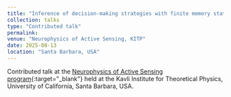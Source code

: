```yaml
---
title: "Inference of decision-making strategies with finite memory states"
collection: talks
type: "Contributed talk"
permalink:
venue: "Neurophysics of Active Sensing, KITP"
date: 2025-08-13
location: "Santa Barbara, USA"
---
```


Contributed talk at the [Neurophysics of Active Sensing program](https://www.kitp.ucsb.edu/activities/neurosensing25){:target="_blank"}<!--_--> held at the Kavli Institute for Theoretical Physics, University of California, Santa Barbara, USA.
